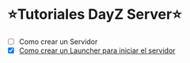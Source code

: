 # ⭐️Tutoriales DayZ Server⭐️
- [ ] Como crear un Servidor
- [x] [Como crear un Launcher para iniciar el servidor](https://github.com/MrPotrex/Launcher-DayZ-Server)  

